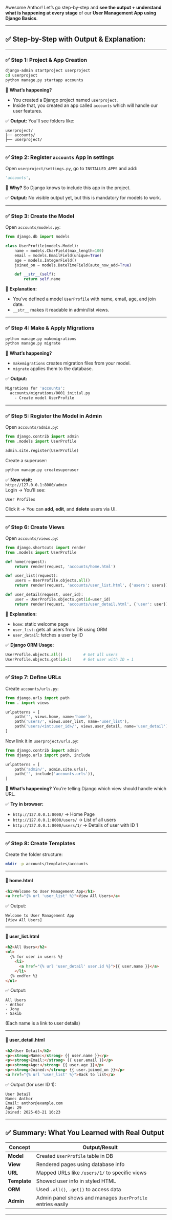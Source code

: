 Awesome Anthor! Let’s go step-by-step and **see the output + understand what is happening at every stage** of our **User Management App using Django Basics**.

---

## ✅ Step-by-Step with Output & Explanation:

---

### ✅ Step 1: Project & App Creation

```bash
django-admin startproject userproject
cd userproject
python manage.py startapp accounts
```

🧠 **What’s happening?**
- You created a Django project named `userproject`.
- Inside that, you created an app called `accounts` which will handle our user features.

✅ **Output:**
You'll see folders like:

```
userproject/
├── accounts/
├── userproject/
```

---

### ✅ Step 2: Register `accounts` App in settings

Open `userproject/settings.py`, go to `INSTALLED_APPS` and add:

```python
'accounts',
```

🧠 **Why?**
So Django knows to include this app in the project.

✅ **Output:**
No visible output yet, but this is mandatory for models to work.

---

### ✅ Step 3: Create the Model

Open `accounts/models.py`:

```python
from django.db import models

class UserProfile(models.Model):
    name = models.CharField(max_length=100)
    email = models.EmailField(unique=True)
    age = models.IntegerField()
    joined_on = models.DateTimeField(auto_now_add=True)

    def __str__(self):
        return self.name
```

🧠 **Explanation:**
- You’ve defined a model `UserProfile` with name, email, age, and join date.
- `__str__` makes it readable in admin/list views.

---

### ✅ Step 4: Make & Apply Migrations

```bash
python manage.py makemigrations
python manage.py migrate
```

🧠 **What’s happening?**
- `makemigrations` creates migration files from your model.
- `migrate` applies them to the database.

✅ **Output:**

```bash
Migrations for 'accounts':
  accounts/migrations/0001_initial.py
    - Create model UserProfile
```

---

### ✅ Step 5: Register the Model in Admin

Open `accounts/admin.py`:

```python
from django.contrib import admin
from .models import UserProfile

admin.site.register(UserProfile)
```

Create a superuser:

```bash
python manage.py createsuperuser
```

✅ **Now visit:**  
`http://127.0.0.1:8000/admin`  
Login → You’ll see:

```
User Profiles
```

Click it → You can **add**, **edit**, and **delete** users via UI.

---

### ✅ Step 6: Create Views

Open `accounts/views.py`:

```python
from django.shortcuts import render
from .models import UserProfile

def home(request):
    return render(request, 'accounts/home.html')

def user_list(request):
    users = UserProfile.objects.all()
    return render(request, 'accounts/user_list.html', {'users': users})

def user_detail(request, user_id):
    user = UserProfile.objects.get(id=user_id)
    return render(request, 'accounts/user_detail.html', {'user': user})
```

🧠 **Explanation:**
- `home`: static welcome page
- `user_list`: gets all users from DB using ORM
- `user_detail`: fetches a user by ID

✅ **Django ORM Usage:**
```python
UserProfile.objects.all()         # Get all users
UserProfile.objects.get(id=1)     # Get user with ID = 1
```

---

### ✅ Step 7: Define URLs

Create `accounts/urls.py`:

```python
from django.urls import path
from . import views

urlpatterns = [
    path('', views.home, name='home'),
    path('users/', views.user_list, name='user_list'),
    path('users/<int:user_id>/', views.user_detail, name='user_detail'),
]
```

Now link it in `userproject/urls.py`:

```python
from django.contrib import admin
from django.urls import path, include

urlpatterns = [
    path('admin/', admin.site.urls),
    path('', include('accounts.urls')),
]
```

🧠 **What’s happening?**
You’re telling Django which view should handle which URL.

✅ **Try in browser:**

- `http://127.0.0.1:8000/` → Home Page
- `http://127.0.0.1:8000/users/` → List of all users
- `http://127.0.0.1:8000/users/1/` → Details of user with ID 1

---

### ✅ Step 8: Create Templates

Create the folder structure:

```bash
mkdir -p accounts/templates/accounts
```

---

#### 📄 home.html

```html
<h1>Welcome to User Management App</h1>
<a href="{% url 'user_list' %}">View All Users</a>
```

✅ Output:
```
Welcome to User Management App
[View All Users]
```

---

#### 📄 user_list.html

```html
<h2>All Users</h2>
<ul>
  {% for user in users %}
    <li>
      <a href="{% url 'user_detail' user.id %}">{{ user.name }}</a>
    </li>
  {% endfor %}
</ul>
```

✅ Output:
```
All Users
- Anthor
- Jony
- Sakib
```
(Each name is a link to user details)

---

#### 📄 user_detail.html

```html
<h2>User Detail</h2>
<p><strong>Name:</strong> {{ user.name }}</p>
<p><strong>Email:</strong> {{ user.email }}</p>
<p><strong>Age:</strong> {{ user.age }}</p>
<p><strong>Joined:</strong> {{ user.joined_on }}</p>
<a href="{% url 'user_list' %}">Back to list</a>
```

✅ Output (for user ID 1):
```
User Detail
Name: Anthor
Email: anthor@example.com
Age: 29
Joined: 2025-03-21 16:23
```

---

## ✅ Summary: What You Learned with Real Output

| Concept        | Output/Result                                                                 |
|----------------|-------------------------------------------------------------------------------|
| **Model**      | Created `UserProfile` table in DB                                             |
| **View**       | Rendered pages using database info                                            |
| **URL**        | Mapped URLs like `/users/1/` to specific views                                |
| **Template**   | Showed user info in styled HTML                                               |
| **ORM**        | Used `.all()`, `.get()` to access data                                        |
| **Admin**      | Admin panel shows and manages `UserProfile` entries easily                   |

---

